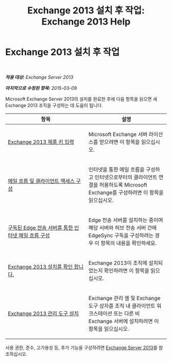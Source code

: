 ﻿---
title: 'Exchange 2013 설치 후 작업: Exchange 2013 Help'
TOCTitle: Exchange 2013 설치 후 작업
ms:assetid: bd99aaa4-b82c-427c-ab65-b9230ff63fb2
ms:mtpsurl: https://technet.microsoft.com/ko-kr/library/Bb124397(v=EXCHG.150)
ms:contentKeyID: 50484030
ms.date: 05/22/2018
mtps_version: v=EXCHG.150
ms.translationtype: MT
---

# Exchange 2013 설치 후 작업

 

_**적용 대상:** Exchange Server 2013_

_**마지막으로 수정된 항목:** 2015-03-09_

Microsoft Exchange Server 2013의 설치를 완료한 후에 다음 항목을 읽으면 새 Exchange 2013 조직을 구성하는 데 도움이 됩니다.


<table>
<colgroup>
<col style="width: 50%" />
<col style="width: 50%" />
</colgroup>
<thead>
<tr class="header">
<th>항목</th>
<th>설명</th>
</tr>
</thead>
<tbody>
<tr class="odd">
<td><p><a href="enter-your-exchange-2013-product-key-exchange-2013-help.md">Exchange 2013 제품 키 입력</a></p></td>
<td><p>Microsoft Exchange 서버 라이선스를 얻으려면 이 항목을 읽으십시오.</p></td>
</tr>
<tr class="even">
<td><p><a href="configure-mail-flow-and-client-access-exchange-2013-help.md">메일 흐름 및 클라이언트 액세스 구성</a></p></td>
<td><p>인터넷을 통한 메일 흐름을 구성하고 인터넷으로부터의 클라이언트 연결을 허용하도록 Microsoft Exchange를 구성하려면 이 항목을 읽으십시오.</p></td>
</tr>
<tr class="odd">
<td><p><a href="configure-internet-mail-flow-through-a-subscribed-edge-transport-server-exchange-2013-help.md">구독된 Edge 전송 서버를 통한 인터넷 메일 흐름 구성</a></p></td>
<td><p>Edge 전송 서버를 설치하는 중이며 해당 서버와 허브 전송 서버 간에 EdgeSync 구독을 구성하려는 경우 이 항목의 내용을 확인하세요.</p></td>
</tr>
<tr class="even">
<td><p><a href="verify-an-exchange-2013-installation-exchange-2013-help.md">Exchange 2013 설치를 확인 합니다.</a></p></td>
<td><p>Exchange 2013이 조직에 설치되었는지 확인하려면 이 항목을 읽으십시오.</p></td>
</tr>
<tr class="odd">
<td><p><a href="install-the-exchange-2013-management-tools-exchange-2013-help.md">Exchange 2013 관리 도구 설치</a></p></td>
<td><p>Exchange 관리 셸 및 Exchange 도구 상자를 조직 내 클라이언트 워크스테이션 또는 다른 비 Exchange 서버에 설치하려면 이 항목을 읽으십시오.</p></td>
</tr>
</tbody>
</table>


사용 권한, 준수, 고가용성 등, 추가 기능을 구성하려면 [Exchange Server 2013](exchange-server-2013-exchange-2013-help.md)를 참조하십시오.

